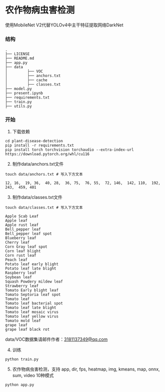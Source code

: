 # 农作物病虫害检测
使用MobileNet V2代替YOLOv4中主干特征提取网络DarkNet

### 结构
```text
.
├── LICENSE
├── README.md
├── app.py
├── data
│         ├── VOC
│         ├── anchors.txt
│         ├── cache
│         ├── classes.txt
├── model.py
├── present.ipynb
├── requirements.txt
├── train.py
├── utils.py
```

### 开始
1. 下载依赖
```shell
cd plant-disease-detection
pip install -r requirements.txt
pip install torch torchvision torchaudio --extra-index-url https://download.pytorch.org/whl/cu116
```

2. 制作data/anchors.txt文件
```shell
touch data/anchors.txt # 写入下方文本
```
```text
12, 16,  19, 36,  40, 28,  36, 75,  76, 55,  72, 146,  142, 110,  192, 243,  459, 401
```

3. 制作data/classes.txt文件
```shell
touch data/classes.txt # 写入下方文本
```
```text
Apple Scab Leaf
Apple leaf
Apple rust leaf
Bell_pepper leaf
Bell_pepper leaf spot
Blueberry leaf
Cherry leaf
Corn Gray leaf spot
Corn leaf blight
Corn rust leaf
Peach leaf
Potato leaf early blight
Potato leaf late blight
Raspberry leaf
Soybean leaf
Squash Powdery mildew leaf
Strawberry leaf
Tomato Early blight leaf
Tomato Septoria leaf spot
Tomato leaf
Tomato leaf bacterial spot
Tomato leaf late blight
Tomato leaf mosaic virus
Tomato leaf yellow virus
Tomato mold leaf
grape leaf
grape leaf black rot
```
data/VOC数据集请邮件作者：3181137349@qq.com

4. 训练
```shell
python train.py
```

5. 农作物病虫害检测，支持 app, dir, fps, heatmap, img, kmeans, map, onnx, sum, video 10种模式
```shell
python app.py
```

